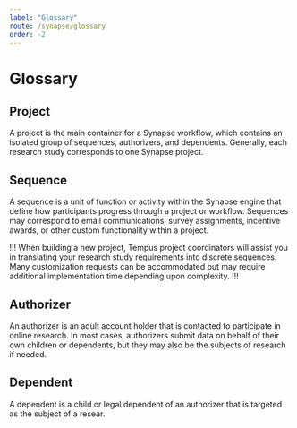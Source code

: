 ```yaml
---
label: "Glossary"
route: /synapse/glossary
order: -2
---
```

# Glossary

## Project
A project is the main container for a Synapse workflow, which contains an isolated group of sequences, authorizers, and dependents. Generally, each research study corresponds to one Synapse project.

## Sequence
A sequence is a unit of function or activity within the Synapse engine that define how participants progress through a project or workflow. Sequences may correspond to email communications, survey assignments, incentive awards, or other custom functionality within a project.

!!!
When building a new project, Tempus project coordinators will assist you in translating your research study requirements into discrete sequences. Many customization requests can be accommodated but may require additional implementation time depending upon complexity.
!!!

## Authorizer
An authorizer is an adult account holder that is contacted to participate in online research. In most cases, authorizers submit data on behalf of their own children or dependents, but they may also be the subjects of research if needed.

## Dependent
A dependent is a child or legal dependent of an authorizer that is targeted as the subject of a resear.